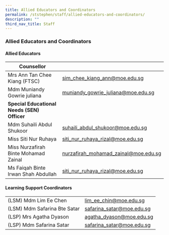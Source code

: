 ```yaml
---
title: Allied Educators and Coordinators
permalink: /ststephen/staff/allied-educators-and-coordinators/
description: ""
third_nav_title: Staff
---
```

### Allied Educators and Coordinators

#### Allied Educators

| Counsellor |  	|
|---	|---	|
| Mrs Ann Tan Chee Kiang (FTSC) 	| sim_chee_kiang_ann@moe.edu.sg 	|
| Mdm Muniandy Gowrie juliana	| muniandy_gowrie_juliana@moe.edu.sg |	|
| **Special Educational Needs (SEN) Officer** 	|  	|
| Mdm Suhaili Abdul Shukoor 	| suhaili_abdul_shukoor@moe.edu.sg 	|
| Miss Siti Nur Ruhaya 	| siti_nur_ruhaya_rizal@moe.edu.sg 	|
| Miss Nurzafirah Binte Mohamad Zainal 	| nurzafirah_mohamad_zainal@moe.edu.sg 	|
| Ms Faiqah Binte Irwan Shah Abdullah	| siti_nur_ruhaya_rizal@moe.edu.sg 	|


#### Learning Support Coordinators

|  	|  	|
|---	|---	|
| (LSM) Mdm Lim Ee Chen 	| lim_ee_chin@moe.edu.sg 	|
| (LSM) Mdm Safarina Bte Satar 	| safarina_satar@moe.edu.sg 	|
| (LSP) Mrs Agatha Dyason 	| agatha_dyason@moe.edu.sg 	|
| (LSP) Mdm Safarina Satar 	| safarina_satar@moe.edu.sg 	|
